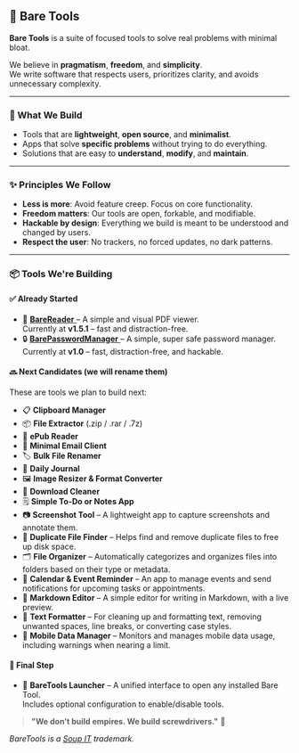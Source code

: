 ## 🧰 Bare Tools

**Bare Tools** is a suite of focused tools to solve real problems with minimal bloat.

We believe in **pragmatism**, **freedom**, and **simplicity**.  
We write software that respects users, prioritizes clarity, and avoids unnecessary complexity.

---

### 🔧 What We Build

- Tools that are **lightweight**, **open source**, and **minimalist**.
- Apps that solve **specific problems** without trying to do everything.
- Solutions that are easy to **understand**, **modify**, and **maintain**.

---

### ✨ Principles We Follow

- **Less is more**: Avoid feature creep. Focus on core functionality.
- **Freedom matters**: Our tools are open, forkable, and modifiable.
- **Hackable by design**: Everything we build is meant to be understood and changed by users.
- **Respect the user**: No trackers, no forced updates, no dark patterns.

---

### 📦 Tools We're Building

#### ✅ Already Started

- 📰 <a href="https://github.com/Bare-Tools/BareReader/releases/tag/v1.5.1"> **BareReader** </a> – A simple and visual PDF viewer.  
  Currently at **v1.5.1** – fast and distraction-free.
- 🔒 <a href="https://github.com/Bare-Tools/barepasswordmanager/"> **BarePasswordManager** </a> – A simple, super safe password manager.  
  Currently at **v1.0** – fast, distraction-free, and hackable.

#### 🔜 Next Candidates (we will rename them)

These are tools we plan to build next:

- 📋 **Clipboard Manager**
- 📦 **File Extractor** (.zip / .rar / .7z)
- 📖 **ePub Reader**
- 📧 **Minimal Email Client**
- 🏷️ **Bulk File Renamer**
- 📓 **Daily Journal**
- 🖼️ **Image Resizer & Format Converter**
- 🧹 **Download Cleaner**
- 🗒️ **Simple To-Do or Notes App**
- 📷 **Screenshot Tool** – A lightweight app to capture screenshots and annotate them.
- 🔎 **Duplicate File Finder** – Helps find and remove duplicate files to free up disk space.
- 🗂️ **File Organizer** – Automatically categorizes and organizes files into folders based on their type or metadata.
- 📅 **Calendar & Event Reminder** – An app to manage events and send notifications for upcoming tasks or appointments.
- 📝 **Markdown Editor** – A simple editor for writing in Markdown, with a live preview.
- 📜 **Text Formatter** – For cleaning up and formatting text, removing unwanted spaces, line breaks, or converting case styles.
- 📲 **Mobile Data Manager** – Monitors and manages mobile data usage, including warnings when nearing a limit.

#### 🎯 Final Step

- 🚀 **BareTools Launcher** – A unified interface to open any installed Bare Tool.  
  Includes optional configuration to enable/disable tools.

> **"We don’t build empires. We build screwdrivers."** 🔩

<i>BareTools is a <a href="https://soupit.ar" target="_blank">Soup IT</a> trademark.</i>
